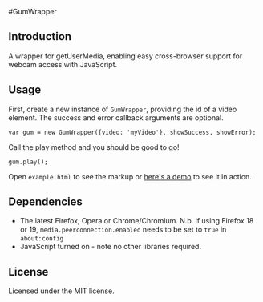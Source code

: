 #GumWrapper

## Introduction

A wrapper for getUserMedia, enabling easy cross-browser support for webcam access with JavaScript.

## Usage

First, create a new instance of `GumWrapper`, providing the id of a video element. The success and error callback arguments are optional.

    var gum = new GumWrapper({video: 'myVideo'}, showSuccess, showError);

Call the play method and you should be good to go!

    gum.play();

Open `example.html` to see the markup or [here's a demo](https://tagawa.github.io/GumWrapper/example.html) to see it in action.

## Dependencies

- The latest Firefox, Opera or Chrome/Chromium. N.b. if using Firefox 18 or 19, `media.peerconnection.enabled` needs to be set to `true` in `about:config`
- JavaScript turned on - note no other libraries required.

## License

Licensed under the MIT license.
